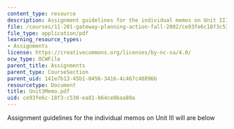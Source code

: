 ```yaml
---
content_type: resource
description: Assignment guidelines for the individual memos on Unit III will are below
file: /courses/11-201-gateway-planning-action-fall-2002/ce93fe6c18f3c530ea81b64ce0baa80a_Unit3Memo.pdf
file_type: application/pdf
learning_resource_types:
- Assignments
license: https://creativecommons.org/licenses/by-nc-sa/4.0/
ocw_type: OCWFile
parent_title: Assignments
parent_type: CourseSection
parent_uid: 141e7b13-45b1-0456-3416-4c467c48896b
resourcetype: Document
title: Unit3Memo.pdf
uid: ce93fe6c-18f3-c530-ea81-b64ce0baa80a
---
```

Assignment guidelines for the individual memos on Unit III will are below